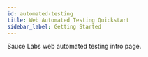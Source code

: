 ```yaml
---
id: automated-testing
title: Web Automated Testing Quickstart
sidebar_label: Getting Started
---
```


Sauce Labs web automated testing intro page.